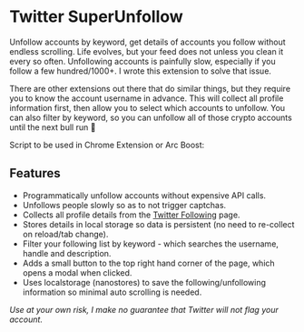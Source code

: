 # Twitter SuperUnfollow

Unfollow accounts by keyword, get details of accounts you follow without endless scrolling. Life evolves, but your feed does not unless you clean it every so often. Unfollowing accounts is painfully slow, especially if you follow a few hundred/1000+. I wrote this extension to solve that issue.

There are other extensions out there that do similar things, but they require you to know the account username in advance. This will collect all profile information first, then allow you to select which accounts to unfollow. You can also filter by keyword, so you can unfollow all of those crypto accounts until the next bull run 🙈

Script to be used in Chrome Extension or Arc Boost:

## Features

- Programmatically unfollow accounts without expensive API calls.
- Unfollows people slowly so as to not trigger captchas.
- Collects all profile details from the [Twitter Following](https://x.com/following) page.
- Stores details in local storage so data is persistent (no need to re-collect on reload/tab change).
- Filter your following list by keyword - which searches the username, handle and description.
- Adds a small button to the top right hand corner of the page, which opens a modal when clicked.
- Uses localstorage (nanostores) to save the following/unfollowing information so minimal auto scrolling is needed.

_Use at your own risk, I make no guarantee that Twitter will not flag your account._
